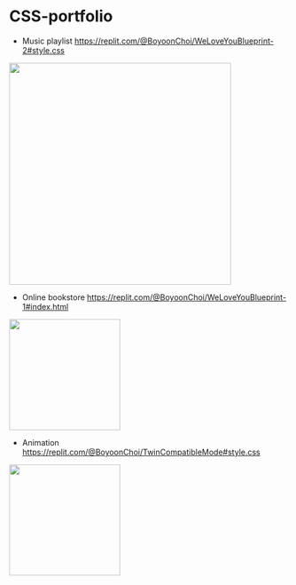 # CSS-portfolio

* Music playlist
https://replit.com/@BoyoonChoi/WeLoveYouBlueprint-2#style.css

<img src="https://user-images.githubusercontent.com/22133824/147391611-201d7274-462e-4e8e-a2e5-9eb262956b9f.png" height=400px />

* Online bookstore
https://replit.com/@BoyoonChoi/WeLoveYouBlueprint-1#index.html
<img src="https://user-images.githubusercontent.com/22133824/147391646-bf4f0a99-feb0-41e8-9bb4-a441e75c43f9.png" width=200px />

* Animation
https://replit.com/@BoyoonChoi/TwinCompatibleMode#style.css
<img src="https://user-images.githubusercontent.com/22133824/147391706-c22050b2-00b8-47e7-ae69-225bd98b124b.png" height=200px;>
